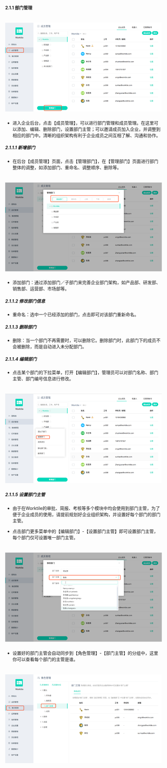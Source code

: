#### 2.1.1 部门管理

# ![](/assets/2.1部门管理.png)
* 进入企业后台，点击【成员管理】，可以进行部门管理和成员管理。在这里可以添加、编辑、删除部门，设置部门主管；可以邀请成员加入企业，并调整到相应的部门中。清晰的组织架构有利于企业成员之间互相了解、沟通和协作。

##### 2.1.1.1 新增部门
* 在后台【成员管理】页面，点击【管理部门】，在【管理部门】页面进行部门整体的调整，如添加部门、重命名、调整顺序、删除等。

# ![](/assets/2.1.1新增部门.png)
* 添加部门：通过添加部门／子部门来完善企业部门架构，如产品部、研发部、销售部、运营部、市场部等。

##### 2.1.1.2 修改部门信息
* 重命名：选中一个已经添加的部门，点击即可对该部门重新命名。

##### 2.1.1.3 删除部门
* 删除：当一个部门不再需要时，可以删除它。删除部门时，此部门下的成员不会被删除，而是自动进入未分配部门。

##### 2.1.1.4 编辑部门
* 点击某个部门的下拉菜单，打开【编辑部门】，管理员可以对部门名称、部门主管、部门编号信息进行修改。

# ![](/assets/编辑部门.png)

##### 2.1.1.5 设置部门主管
* 由于在Worktile的审批、简报、考核等多个模块中均会使用到部门主管，为了便于企业成员的使用，请提前规划好企业组织架构，并设置好每个部门的部门主管。

* 点击部门更多菜单中的【编辑部门】-【设置部门主管】即可设置部门主管，每个部门仅可设置唯一部门主管。

# ![](/assets/2.1.5.设置部门主管.png)

* 设置好的部门主管会自动同步到【角色管理】-【部门主管】的分组中，这里你可以查看每个部门的主管是谁。

# ![](/assets/2.1.5.2设置部们主管.png)